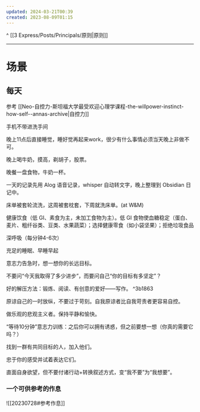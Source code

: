 ```yaml
---
updated: 2024-03-21T00:39
created: 2023-08-09T01:15
---
```

^ [[3 Express/Posts/Principals/原则|原则]]

---

# 场景   

## 每天

参考 [[Neo-自控力-斯坦福大学最受欢迎心理学课程-the-willpower-instinct-how-self--annas-archive|自控力]]

手机不带进洗手间

晚上11点后直接睡觉，睡好觉再起来work，很少有什么事情必须当天晚上非做不可。 

晚上喝牛奶，摸高，剃胡子，股票。

晚餐一盘食物，牛奶一杯。

一天的记录先用 Alog 语音记录，whisper 自动转文字，晚上整理到 Obsidian 日记中。

床单被套轮流洗，这周被套枕套，下周就洗床单。(at W&M)

健康饮食（低 GI、素食为主，未加工食物为主）。低 GI 食物使血糖稳定（蛋白、麦片、粗纤谷类、豆类、水果蔬菜）；选择健康零食（如小袋坚果）；拒绝垃圾食品

深呼吸（每分钟4-6次）

充足的睡眠、早睡早起

意志力告急时，想一想你的长远目标。

不要问“今天我取得了多少进步”，而要问自己“你的目标有多坚定”？

好的解压方法：锻炼、阅读、有创意的爱好——写作。 ^3b1863

原谅自己的一时放纵，不要过于苛刻。自我原谅者比自我苛责者更容易自控。

做乐观的悲观主义者。保持平静和愉快。

“等待10分钟”意志力训练：之后你可以拥有诱惑，但之前要想一想（你真的需要它吗？）

找到一群有共同目标的人，加入他们。

忠于你的感受并试着表达它们。

直面自身欲望，但不要付诸行动+转换叙述方式，变“我不要”为“我想要”。


###  一个可供参考的作息 

![[20230728#参考作息]] 